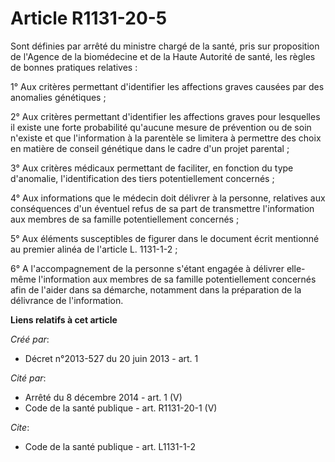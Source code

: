 # Article R1131-20-5

Sont définies par arrêté du ministre chargé de la santé, pris sur proposition de l'Agence de la biomédecine et de la Haute
Autorité de santé, les règles de bonnes pratiques relatives : 

1° Aux critères permettant d'identifier les affections graves causées par des anomalies génétiques ; 

2° Aux critères permettant d'identifier les affections graves pour lesquelles il existe une forte probabilité qu'aucune
mesure de prévention ou de soin n'existe et que l'information à la parentèle se limitera à permettre des choix en matière de
conseil génétique dans le cadre d'un projet parental ; 

3° Aux critères médicaux permettant de faciliter, en fonction du type d'anomalie, l'identification des tiers potentiellement
concernés ; 

4° Aux informations que le médecin doit délivrer à la personne, relatives aux conséquences d'un éventuel refus de sa part de
transmettre l'information aux membres de sa famille potentiellement concernés ; 

5° Aux éléments susceptibles de figurer dans le document écrit mentionné au premier alinéa de l'article L. 1131-1-2 ; 

6° A l'accompagnement de la personne s'étant engagée à délivrer elle-même l'information aux membres de sa famille
potentiellement concernés afin de l'aider dans sa démarche, notamment dans la préparation de la délivrance de l'information.

**Liens relatifs à cet article**

_Créé par_:

  - Décret n°2013-527 du 20 juin 2013 - art. 1

_Cité par_:

  - Arrêté du 8 décembre 2014 - art. 1 (V)
  - Code de la santé publique - art. R1131-20-1 (V)

_Cite_:

  - Code de la santé publique - art. L1131-1-2
